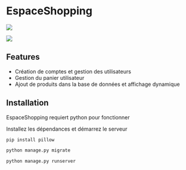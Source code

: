 # EspaceShopping

![](https://media3.giphy.com/media/v1.Y2lkPTc5MGI3NjExc2U0bmxqbHZ3MGcyYmU4bGN3a2I1MjZnemVsM3dwbXJ3ODQwZTJicyZlcD12MV9pbnRlcm5hbF9naWZfYnlfaWQmY3Q9Zw/CHRo3xqa44MVGrB7Kg/giphy.gif)

![](https://media4.giphy.com/media/v1.Y2lkPTc5MGI3NjExcGZpcThtazZnazc3cjBudWw1ZXVxMjR0eWp5YmQxaThxb2dza2JjNiZlcD12MV9pbnRlcm5hbF9naWZfYnlfaWQmY3Q9Zw/NlYpX3wPD7Ncw9FY9p/giphy.gif)

## Features

- Création de comptes et gestion des utilisateurs
- Gestion du panier utilisateur
- Ajout de produits dans la base de données et affichage dynamique

## Installation

EspaceShopping requiert python pour fonctionner

Installez les dépendances et démarrez le serveur

```sh
pip install pillow

python manage.py migrate

python manage.py runserver
```
